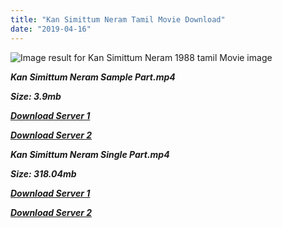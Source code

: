 ```yaml
---
title: "Kan Simittum Neram Tamil Movie Download"
date: "2019-04-16"
---
```


![Image result for Kan Simittum Neram 1988 tamil Movie image](https://m.media-amazon.com/images/M/MV5BMTljMWFjOWYtNWY3Yi00YWUyLWFhOWUtZmY3ZGVkZTFjYjYwXkEyXkFqcGdeQXVyNTM3MDMyMDQ@._V1_UY268_CR9,0,182,268_AL_.jpg)

**_Kan Simittum Neram Sample Part.mp4_**

**_Size: 3.9mb_**

**_[Download Server 1](http://b2.wetransfer.vip/files/{169df08cb8e74ebadb8a44297cb1b6497cb77520eb9064bb3027e0e0c1bcc485}20Actor{169df08cb8e74ebadb8a44297cb1b6497cb77520eb9064bb3027e0e0c1bcc485}20Hits{169df08cb8e74ebadb8a44297cb1b6497cb77520eb9064bb3027e0e0c1bcc485}20Collection/Karthik{169df08cb8e74ebadb8a44297cb1b6497cb77520eb9064bb3027e0e0c1bcc485}20Movies{169df08cb8e74ebadb8a44297cb1b6497cb77520eb9064bb3027e0e0c1bcc485}20Collections/Kan{169df08cb8e74ebadb8a44297cb1b6497cb77520eb9064bb3027e0e0c1bcc485}20Simittum{169df08cb8e74ebadb8a44297cb1b6497cb77520eb9064bb3027e0e0c1bcc485}20Neram(1988)/Kan{169df08cb8e74ebadb8a44297cb1b6497cb77520eb9064bb3027e0e0c1bcc485}20Simittum{169df08cb8e74ebadb8a44297cb1b6497cb77520eb9064bb3027e0e0c1bcc485}20Neram{169df08cb8e74ebadb8a44297cb1b6497cb77520eb9064bb3027e0e0c1bcc485}20Sample{169df08cb8e74ebadb8a44297cb1b6497cb77520eb9064bb3027e0e0c1bcc485}20HD.mp4)_**

**_[Download Server 2](http://b2.wetransfer.vip/files/{169df08cb8e74ebadb8a44297cb1b6497cb77520eb9064bb3027e0e0c1bcc485}20Actor{169df08cb8e74ebadb8a44297cb1b6497cb77520eb9064bb3027e0e0c1bcc485}20Hits{169df08cb8e74ebadb8a44297cb1b6497cb77520eb9064bb3027e0e0c1bcc485}20Collection/Karthik{169df08cb8e74ebadb8a44297cb1b6497cb77520eb9064bb3027e0e0c1bcc485}20Movies{169df08cb8e74ebadb8a44297cb1b6497cb77520eb9064bb3027e0e0c1bcc485}20Collections/Kan{169df08cb8e74ebadb8a44297cb1b6497cb77520eb9064bb3027e0e0c1bcc485}20Simittum{169df08cb8e74ebadb8a44297cb1b6497cb77520eb9064bb3027e0e0c1bcc485}20Neram(1988)/Kan{169df08cb8e74ebadb8a44297cb1b6497cb77520eb9064bb3027e0e0c1bcc485}20Simittum{169df08cb8e74ebadb8a44297cb1b6497cb77520eb9064bb3027e0e0c1bcc485}20Neram{169df08cb8e74ebadb8a44297cb1b6497cb77520eb9064bb3027e0e0c1bcc485}20Sample{169df08cb8e74ebadb8a44297cb1b6497cb77520eb9064bb3027e0e0c1bcc485}20HD.mp4)_**

**_Kan Simittum Neram Single Part.mp4_**

**_Size: 318.04mb_**

**_[Download Server 1](http://b2.wetransfer.vip/files/{169df08cb8e74ebadb8a44297cb1b6497cb77520eb9064bb3027e0e0c1bcc485}20Actor{169df08cb8e74ebadb8a44297cb1b6497cb77520eb9064bb3027e0e0c1bcc485}20Hits{169df08cb8e74ebadb8a44297cb1b6497cb77520eb9064bb3027e0e0c1bcc485}20Collection/Karthik{169df08cb8e74ebadb8a44297cb1b6497cb77520eb9064bb3027e0e0c1bcc485}20Movies{169df08cb8e74ebadb8a44297cb1b6497cb77520eb9064bb3027e0e0c1bcc485}20Collections/Kan{169df08cb8e74ebadb8a44297cb1b6497cb77520eb9064bb3027e0e0c1bcc485}20Simittum{169df08cb8e74ebadb8a44297cb1b6497cb77520eb9064bb3027e0e0c1bcc485}20Neram(1988)/Kan{169df08cb8e74ebadb8a44297cb1b6497cb77520eb9064bb3027e0e0c1bcc485}20Simittum{169df08cb8e74ebadb8a44297cb1b6497cb77520eb9064bb3027e0e0c1bcc485}20Neram{169df08cb8e74ebadb8a44297cb1b6497cb77520eb9064bb3027e0e0c1bcc485}20Single{169df08cb8e74ebadb8a44297cb1b6497cb77520eb9064bb3027e0e0c1bcc485}20Part{169df08cb8e74ebadb8a44297cb1b6497cb77520eb9064bb3027e0e0c1bcc485}20HD.mp4)_**

**_[Download Server 2](http://b2.wetransfer.vip/files/{169df08cb8e74ebadb8a44297cb1b6497cb77520eb9064bb3027e0e0c1bcc485}20Actor{169df08cb8e74ebadb8a44297cb1b6497cb77520eb9064bb3027e0e0c1bcc485}20Hits{169df08cb8e74ebadb8a44297cb1b6497cb77520eb9064bb3027e0e0c1bcc485}20Collection/Karthik{169df08cb8e74ebadb8a44297cb1b6497cb77520eb9064bb3027e0e0c1bcc485}20Movies{169df08cb8e74ebadb8a44297cb1b6497cb77520eb9064bb3027e0e0c1bcc485}20Collections/Kan{169df08cb8e74ebadb8a44297cb1b6497cb77520eb9064bb3027e0e0c1bcc485}20Simittum{169df08cb8e74ebadb8a44297cb1b6497cb77520eb9064bb3027e0e0c1bcc485}20Neram(1988)/Kan{169df08cb8e74ebadb8a44297cb1b6497cb77520eb9064bb3027e0e0c1bcc485}20Simittum{169df08cb8e74ebadb8a44297cb1b6497cb77520eb9064bb3027e0e0c1bcc485}20Neram{169df08cb8e74ebadb8a44297cb1b6497cb77520eb9064bb3027e0e0c1bcc485}20Single{169df08cb8e74ebadb8a44297cb1b6497cb77520eb9064bb3027e0e0c1bcc485}20Part{169df08cb8e74ebadb8a44297cb1b6497cb77520eb9064bb3027e0e0c1bcc485}20HD.mp4)_**
